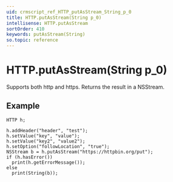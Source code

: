 ```yaml
---
uid: crmscript_ref_HTTP_putAsStream_String_p_0
title: HTTP.putAsStream(String p_0)
intellisense: HTTP.putAsStream
sortOrder: 410
keywords: putAsStream(String)
so.topic: reference
---
```


# HTTP.putAsStream(String p_0)

Supports both http and https. Returns the result in a NSStream.

## Example

    HTTP h;
    
    h.addHeader("header", "test");
    h.setValue("key", "value");
    h.setValue("key2", "value2");
    h.setOption("followLocation", "true");
    NSStream b = h.putAsStream("https://httpbin.org/put");
    if (h.hasError())
      print(h.getErrorMessage());
    else
      print(String(b));
